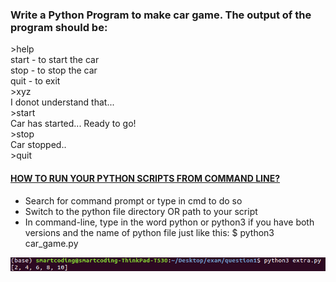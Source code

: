 ### Write a Python Program to make car game. The output of the program should be: <br />
\>help <br />
start - to start the car <br />
stop - to stop the car <br />
quit - to exit <br />
\>xyz <br />
I donot understand that... <br />
\>start <br />
Car has started... Ready to go! <br />
\>stop <br />
Car stopped..<br />
\>quit <br />

#### [HOW TO RUN YOUR PYTHON SCRIPTS FROM COMMAND LINE?](https://docs.python.org/3/faq/windows.html)
* Search for command prompt or type in cmd to do so
* Switch to the python file directory OR path to your script
* In command-line, type in the word python or python3 if you have both versions and the name of python file just like this: $ python3 car_game.py

![Run Python Script](https://github.com/MishiCodes/Python/blob/master/1.%20Python%20Lists/Images/Screenshot%20from%202019-12-05%2004-57-09.png)
